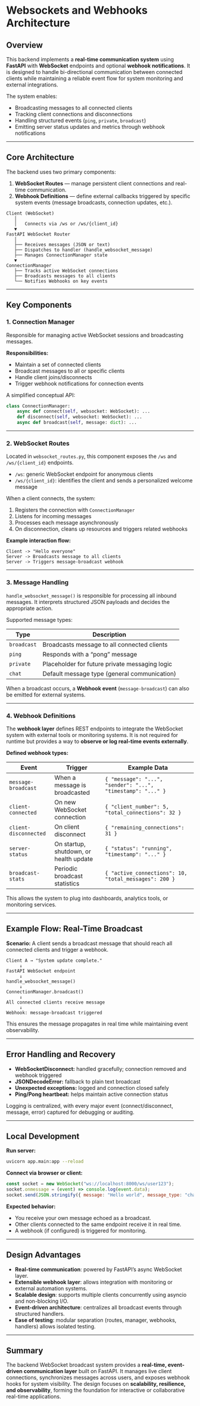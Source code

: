 # Websockets and Webhooks Architecture

## Overview

This backend implements a **real-time communication system** using **FastAPI** with **WebSocket** endpoints and optional **webhook notifications**.
It is designed to handle bi-directional communication between connected clients while maintaining a reliable event flow for system monitoring and external integrations.

The system enables:

* Broadcasting messages to all connected clients
* Tracking client connections and disconnections
* Handling structured events (`ping`, `private`, `broadcast`)
* Emitting server status updates and metrics through webhook notifications

---

## Core Architecture

The backend uses two primary components:

1. **WebSocket Routes** — manage persistent client connections and real-time communication.
2. **Webhook Definitions** — define external callbacks triggered by specific system events (message broadcasts, connection updates, etc.).

```
Client (WebSocket)
   │
   │   Connects via /ws or /ws/{client_id}
   ▼
FastAPI WebSocket Router
   │
   ├── Receives messages (JSON or text)
   ├── Dispatches to handler (handle_websocket_message)
   ├── Manages ConnectionManager state
   ▼
ConnectionManager
   ├── Tracks active WebSocket connections
   ├── Broadcasts messages to all clients
   └── Notifies Webhooks on key events
```

---

## Key Components

### 1. Connection Manager

Responsible for managing active WebSocket sessions and broadcasting messages.

**Responsibilities:**

* Maintain a set of connected clients
* Broadcast messages to all or specific clients
* Handle client joins/disconnects
* Trigger webhook notifications for connection events

A simplified conceptual API:

```python
class ConnectionManager:
    async def connect(self, websocket: WebSocket): ...
    def disconnect(self, websocket: WebSocket): ...
    async def broadcast(self, message: dict): ...
```

---

### 2. WebSocket Routes

Located in `websocket_routes.py`, this component exposes the `/ws` and `/ws/{client_id}` endpoints.

* `/ws`: generic WebSocket endpoint for anonymous clients
* `/ws/{client_id}`: identifies the client and sends a personalized welcome message

When a client connects, the system:

1. Registers the connection with `ConnectionManager`
2. Listens for incoming messages
3. Processes each message asynchronously
4. On disconnection, cleans up resources and triggers related webhooks

**Example interaction flow:**

```plaintext
Client -> "Hello everyone"
Server -> Broadcasts message to all clients
Server -> Triggers message-broadcast webhook
```

---

### 3. Message Handling

`handle_websocket_message()` is responsible for processing all inbound messages.
It interprets structured JSON payloads and decides the appropriate action.

Supported message types:

| Type        | Description                                    |
| ----------- | ---------------------------------------------- |
| `broadcast` | Broadcasts message to all connected clients    |
| `ping`      | Responds with a “pong” message                 |
| `private`   | Placeholder for future private messaging logic |
| `chat`      | Default message type (general communication)   |

When a broadcast occurs, a **Webhook event** (`message-broadcast`) can also be emitted for external systems.

---

### 4. Webhook Definitions

The **webhook layer** defines REST endpoints to integrate the WebSocket system with external tools or monitoring systems.
It is not required for runtime but provides a way to **observe or log real-time events externally**.

**Defined webhook types:**

| Event                 | Trigger                                | Example Data                                                |
| --------------------- | -------------------------------------- | ----------------------------------------------------------- |
| `message-broadcast`   | When a message is broadcasted          | `{ "message": "...", "sender": "...", "timestamp": "..." }` |
| `client-connected`    | On new WebSocket connection            | `{ "client_number": 5, "total_connections": 32 }`           |
| `client-disconnected` | On client disconnect                   | `{ "remaining_connections": 31 }`                           |
| `server-status`       | On startup, shutdown, or health update | `{ "status": "running", "timestamp": "..." }`               |
| `broadcast-stats`     | Periodic broadcast statistics          | `{ "active_connections": 10, "total_messages": 200 }`       |

This allows the system to plug into dashboards, analytics tools, or monitoring services.

---

## Example Flow: Real-Time Broadcast

**Scenario:**
A client sends a broadcast message that should reach all connected clients and trigger a webhook.

```
Client A → "System update complete."
     ↓
FastAPI WebSocket endpoint
     ↓
handle_websocket_message()
     ↓
ConnectionManager.broadcast()
     ↓
All connected clients receive message
     ↓
Webhook: message-broadcast triggered
```

This ensures the message propagates in real time while maintaining event observability.

---

## Error Handling and Recovery

* **WebSocketDisconnect:** handled gracefully; connection removed and webhook triggered
* **JSONDecodeError:** fallback to plain text broadcast
* **Unexpected exceptions:** logged and connection closed safely
* **Ping/Pong heartbeat:** helps maintain active connection status

Logging is centralized, with every major event (connect/disconnect, message, error) captured for debugging or auditing.

---

## Local Development

**Run server:**

```bash
uvicorn app.main:app --reload
```

**Connect via browser or client:**

```js
const socket = new WebSocket("ws://localhost:8000/ws/user123");
socket.onmessage = (event) => console.log(event.data);
socket.send(JSON.stringify({ message: "Hello world", message_type: "chat" }));
```

**Expected behavior:**

* You receive your own message echoed as a broadcast.
* Other clients connected to the same endpoint receive it in real time.
* A webhook (if configured) is triggered for monitoring.

---

## Design Advantages

* **Real-time communication**: powered by FastAPI’s async WebSocket layer.
* **Extensible webhook layer**: allows integration with monitoring or external automation systems.
* **Scalable design**: supports multiple clients concurrently using asyncio and non-blocking I/O.
* **Event-driven architecture**: centralizes all broadcast events through structured handlers.
* **Ease of testing**: modular separation (routes, manager, webhooks, handlers) allows isolated testing.

---

## Summary

The backend WebSocket broadcast system provides a **real-time, event-driven communication layer** built on FastAPI.
It manages live client connections, synchronizes messages across users, and exposes webhook hooks for system visibility.
The design focuses on **scalability, resilience, and observability**, forming the foundation for interactive or collaborative real-time applications.

